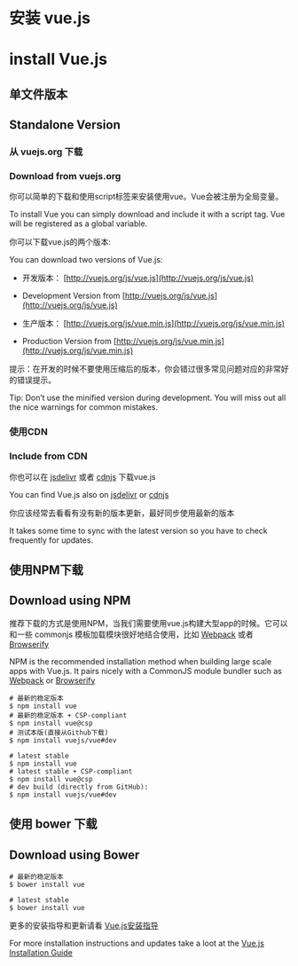 # 安装 vue.js

# install Vue.js

## 单文件版本

## Standalone Version

### 从 vuejs.org 下载

### Download from vuejs.org

你可以简单的下载和使用script标签来安装使用vue。Vue会被注册为全局变量。

To install Vue you can simply download and include it with a script tag. Vue will be registered as a
global variable.

你可以下载vue.js的两个版本:

You can download two versions of Vue.js:

* 开发版本： [http://vuejs.org/js/vue.js](http://vuejs.org/js/vue.js)

* Development Version from [http://vuejs.org/js/vue.js](http://vuejs.org/js/vue.js)

* 生产版本： [http://vuejs.org/js/vue.min.js](http://vuejs.org/js/vue.min.js)

* Production Version from [http://vuejs.org/js/vue.min.js](http://vuejs.org/js/vue.min.js)

提示：在开发的时候不要使用压缩后的版本，你会错过很多常见问题对应的非常好的错误提示。

Tip: Don’t use the minified version during development. You will miss out all the nice
warnings for common mistakes.

### 使用CDN

### Include from CDN

你也可以在 [jsdelivr](http://cdn.jsdelivr.net/vue/1.0.26/vue.min.js) 或者 [cdnjs](https://cdnjs.cloudflare.com/ajax/libs/vue/1.0.26/vue.min.js) 下载vue.js

You can find Vue.js also on [jsdelivr](http://cdn.jsdelivr.net/vue/1.0.26/vue.min.js) or [cdnjs](https://cdnjs.cloudflare.com/ajax/libs/vue/1.0.26/vue.min.js)

你应该经常去看看有没有新的版本更新，最好同步使用最新的版本

It takes some time to sync with the latest version so you have to check frequently for
updates.

## 使用NPM下载

## Download using NPM

推荐下载的方式是使用NPM，当我们需要使用vue.js构建大型app的时候。它可以和一些 commonjs 模板加载模块很好地结合使用，比如 [Webpack](http://webpack.github.io/) 或者 [Browserify](http://browserify.org/)

NPM is the recommended installation method when building large scale apps with Vue.js. It pairs
nicely with a CommonJS module bundler such as [Webpack](http://webpack.github.io/) or [Browserify](http://browserify.org/)

    # 最新的稳定版本
    $ npm install vue
    # 最新的稳定版本 + CSP-compliant
    $ npm install vue@csp
    # 测试本版(直接从Github下载)
    $ npm install vuejs/vue#dev

    # latest stable
    $ npm install vue
    # latest stable + CSP-compliant
    $ npm install vue@csp
    # dev build (directly from GitHub):
    $ npm install vuejs/vue#dev

## 使用 bower 下载

## Download using Bower

    # 最新的稳定版本
    $ bower install vue

    # latest stable
    $ bower install vue

更多的安装指导和更新请看 [Vue.js安装指导](http://vuejs.org/guide/installation.html)

For more installation instructions and updates take a loot at the [Vue.js Installation Guide](http://vuejs.org/guide/installation.html)
